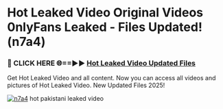 # Hot Leaked Video Original Videos 0nlyFans Leaked - Files Updated! (n7a4)

<h3>🔴 CLICK HERE 🌐==►► <a href="https://tinyurl.com/4seja8ks" rel="nofollow">Hot Leaked Video Updated Files</a></h3>

Get Hot Leaked Video and all content. Now you can access all videos and pictures of Hot Leaked Video. New Updated Files 2025!

[![n7a4](https://i.imgur.com/EWjZXRe.gif)](https://tinyurl.com/4seja8ks)
hot pakistani leaked video